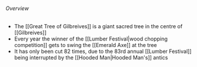 ###### Overview
- The [[Great Tree of Gilbreives]] is a giant sacred tree in the centre of [[Gilbreives]]
- Every year the winner of the [[Lumber Festival|wood chopping competition]] gets to swing the [[Emerald Axe]] at the tree
- It has only been cut 82 times, due to the 83rd annual [[Lumber Festival]] being interrupted by the [[Hooded Man|Hooded Man's]] antics
